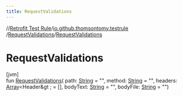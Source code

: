 ```yaml
---
title: RequestValidations
---
```

//[Retrofit Test Rule](../../../index.html)/[io.github.thomsontomy.testrule](../index.html)
/[RequestValidations](index.html)/[RequestValidations](-request-validations.html)

# RequestValidations

[jvm]\
fun [RequestValidations](-request-validations.html)(
path: [String](https://kotlinlang.org/api/latest/jvm/stdlib/kotlin/-string/index.html) = "",
method: [String](https://kotlinlang.org/api/latest/jvm/stdlib/kotlin/-string/index.html) = "",
headers: [Array](https://kotlinlang.org/api/latest/jvm/stdlib/kotlin/-array/index.html)&lt;Header&gt
; = [], bodyText: [String](https://kotlinlang.org/api/latest/jvm/stdlib/kotlin/-string/index.html)
= "", bodyFile: [String](https://kotlinlang.org/api/latest/jvm/stdlib/kotlin/-string/index.html)
= "")




